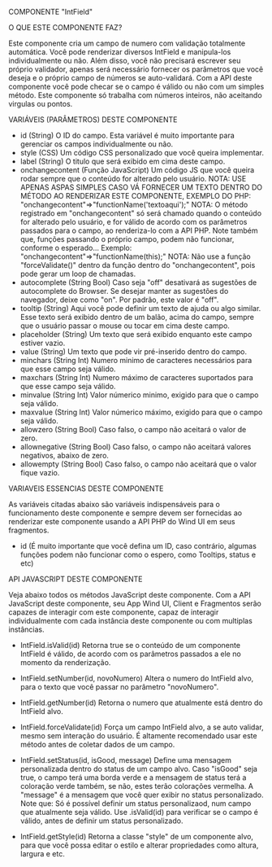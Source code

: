 COMPONENTE "IntField"

O QUE ESTE COMPONENTE FAZ?

Este componente cria um campo de numero com validação totalmente automática. Você pode renderizar diversos IntField e manipula-los individualmente
ou não. Além disso, você não precisará escrever seu próprio validador, apenas será necessário fornecer os parâmetros que você deseja e o próprio
campo de números se auto-validará. Com a API deste componente você pode checar se o campo é válido ou não com um simples método. Este componente
só trabalha com números inteiros, não aceitando virgulas ou pontos.

VARIÁVEIS (PARÂMETROS) DESTE COMPONENTE

- id (String)
    O ID do campo. Esta variável é muito importante para gerenciar os campos individualmente ou não.
- style (CSS)
    Um código CSS personalizado que você queira implementar.
- label (String)
    O titulo que será exibido em cima deste campo.
- onchangecontent (Função JavaScript)
    Um código JS que você queira rodar sempre que o conteúdo for alterado pelo usuário.
    NOTA: USE APENAS ASPAS SIMPLES CASO VÁ FORNECER UM TEXTO DENTRO DO MÉTODO AO RENDERIZAR ESTE COMPONENTE, EXEMPLO DO PHP: "onchangecontent"=>"functionName('textoaqui');"
    NOTA: O método registrado em "onchangecontent" só será chamado quando o conteúdo for alterado pelo usuário, e for válido de acordo com os parâmetros
          passados para o campo, ao renderiza-lo com a API PHP. Note também que, funções passando o próprio campo, podem não funcionar, conforme o esperado...
          Exemplo: "onchangecontent"=>"functionName(this);"
    NOTA: Não use a função "forceValidate()" dentro da função dentro do "onchangecontent", pois pode gerar um loop de chamadas.
- autocomplete (String Bool)
    Caso seja "off" desativará as sugestões de autocomplete do Browser. Se desejar manter as sugestões do navegador, deixe como "on". Por padrão, este valor é "off".
- tooltip (String)
    Aqui você pode definir um texto de ajuda ou algo similar. Esse texto será exibido dentro de um balão, acima do campo, sempre que o usuário passar o mouse ou tocar
    em cima deste campo.
- placeholder (String)
    Um texto que será exibido enquanto este campo estiver vazio.
- value (String)
    Um texto que pode vir pré-inserido dentro do campo.
- minchars (String Int)
    Numero minimo de caracteres necessários para que esse campo seja válido.
- maxchars (String Int)
    Numero máximo de caracteres suportados para que esse campo seja válido.
- minvalue (String Int)
    Valor númerico minimo, exigido para que o campo seja válido.
- maxvalue (String Int)
    Valor númerico máximo, exigido para que o campo seja válido.
- allowzero (String Bool)
    Caso falso, o campo não aceitará o valor de zero.
- allownegative (String Bool)
    Caso falso, o campo não aceitará valores negativos, abaixo de zero.
- allowempty (String Bool)
    Caso falso, o campo não aceitará que o valor fique vazio.

VARIAVEIS ESSENCIAS DESTE COMPONENTE

As variáveis citadas abaixo são variáveis indispensáveis para o funcionamento deste componente e sempre devem ser fornecidas ao renderizar este componente
usando a API PHP do Wind UI em seus fragmentos.

- id (É muito importante que você defina um ID, caso contrário, algumas funções podem não funcionar como o espero, como Tooltips, status e etc)

API JAVASCRIPT DESTE COMPONENTE

Veja abaixo todos os métodos JavaScript deste componente. Com a API JavaScript deste componente, seu App Wind UI, Client e Fragmentos serão capazes de
interagir com este componente, capaz de interagir individualmente com cada instância deste componente ou com multiplas instâncias.

- IntField.isValid(id)
    Retorna true se o conteúdo de um componente IntField é válido, de acordo com os parâmetros passados a ele no momento da renderização.

- IntField.setNumber(id, novoNumero)
    Altera o numero do IntField alvo, para o texto que você passar no parâmetro "novoNumero".

- IntField.getNumber(id)
    Retorna o numero que atualmente está dentro do IntField alvo.

- IntField.forceValidate(id)
    Força um campo IntField alvo, a se auto validar, mesmo sem interação do usuário. É altamente recomendado usar este método antes de coletar dados de
    um campo.

- IntField.setStatus(id, isGood, message)
    Define uma mensagem personalizada dentro do status de um campo alvo. Caso "isGood" seja true, o campo terá uma borda verde e a mensagem de status terá
    a coloração verde também, se não, estes terão colorações vermelha.
    A "message" é a mensagem que você quer exibir no status personalizado.
    Note que: Só é possível definir um status personalizaod, num campo que atualmente seja válido. Use .isValid(id) para verificar se o campo é válido,
    antes de definir um status personalizado.

- IntField.getStyle(id)
    Retorna a classe "style" de um componente alvo, para que você possa editar o estilo e alterar propriedades como altura, largura e etc.